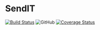 # SendIT

[![Build Status](https://travis-ci.org/karekkhaleb/sendit.svg?branch=api-endpoint)](https://travis-ci.org/karekkhaleb/sendit)
![GitHub](https://img.shields.io/github/license/mashape/apistatus.svg)
[![Coverage Status](https://coveralls.io/repos/github/karekkhaleb/sendit/badge.svg?branch=api-endpoint)](https://coveralls.io/github/karekkhaleb/sendit?branch=api-endpoint)

